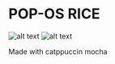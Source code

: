 # POP-OS RICE
![alt text](https://github.com/ManuSomvanshi/PopOS-Catppuccin-Mocha/blob/master/rice-wallpaper.png?raw=true)
![alt text](https://github.com/ManuSomvanshi/PopOS-Catppuccin-Mocha/blob/master/rice-with-apps.png?raw=true)

Made with catppuccin mocha
